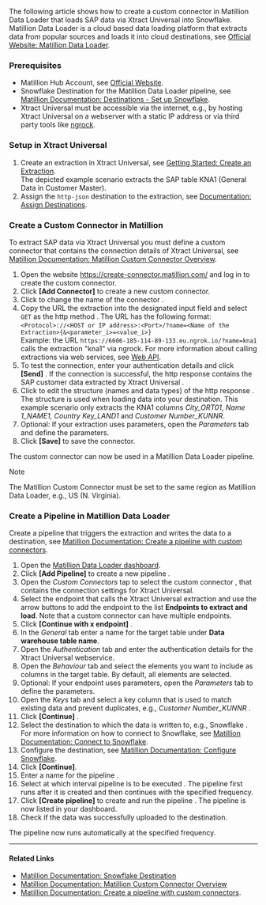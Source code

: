 The following article shows how to create a custom connector in Matillion Data Loader that loads SAP data via Xtract Universal into Snowflake. Matillion Data Loader is a cloud based data loading platform that extracts data from popular sources and loads it into cloud destinations, see [Official Website: Matillion Data Loader](https://www.matillion.com/products/data-loader/).

### Prerequisites

- Matillion Hub Account, see [Official Website](https://hub.matillion.com/).
- Snowflake Destination for the Matillion Data Loader pipeline, see [Matillion Documentation: Destinations - Set up Snowflake](https://docs.matillion.com/data-productivity-cloud/batch/docs/set-up-snowflake/).
- Xtract Universal must be accessible via the internet, e.g., by hosting Xtract Universal on a webserver with a static IP address or via third party tools like [ngrock](https://ngrok.com/).

### Setup in Xtract Universal

1. Create an extraction in Xtract Universal, see [Getting Started: Create an Extraction](../../getting-started/#create-an-extraction).\
   The depicted example scenario extracts the SAP table KNA1 (General Data in Customer Master).
1. Assign the `http-json` destination to the extraction, see [Documentation: Assign Destinations](../../documentation/destinations/json-via-http/).

### Create a Custom Connector in Matillion

To extract SAP data via Xtract Universal you must define a custom connector that contains the connection details of Xtract Universal, see [Matillion Documentation: Matillion Custom Connector Overview](https://docs.matillion.com/data-productivity-cloud/custom-connector/docs/custom-connector-overview/).

1. Open the website <https://create-connector.matillion.com/> and log in to create the custom connector.
1. Click **[Add Connector]** to create a new custom connector.
1. Click to change the name of the connector .
1. Copy the URL the extraction into the designated input field and select `GET` as the http method . The URL has the following format:\
   `<Protocol>://<HOST or IP address>:<Port>/?name=<Name of the Extraction>{&<parameter_i>=<value_i>}`\
   Example: the URL `https://6606-185-114-89-133.eu.ngrok.io/?name=kna1` calls the extraction "kna1" via ngrock. For more information about calling extractions via web services, see [Web API](../../web-api/#run-extractions).
1. To test the connection, enter your authentication details and click **[Send]** . If the connection is successful, the http response contains the SAP customer data extracted by Xtract Universal .
1. Click to edit the structure (names and data types) of the http response .\
   The structure is used when loading data into your destination. This example scenario only extracts the KNA1 columns *City_ORT01*, *Name 1_NAME1*, *Country Key_LAND1* and *Customer Number_KUNNR*.
1. Optional: If your extraction uses parameters, open the *Parameters* tab and define the parameters.
1. Click **[Save]** to save the connector.

The custom connector can now be used in a Matillion Data Loader pipeline.

Note

The Matillion Custom Connector must be set to the same region as Matillion Data Loader, e.g., US (N. Virginia).

### Create a Pipeline in Matillion Data Loader

Create a pipeline that triggers the extraction and writes the data to a destination, see [Matillion Documentation: Create a pipeline with custom connectors](https://docs.matillion.com/data-productivity-cloud/custom-connector/docs/custom-connector-batch-pipeline/).

1. Open the [Matillion Data Loader dashboard](https://dataloader.matillion.com/dashboard).
1. Click **[Add Pipeline]** to create a new pipeline .
1. Open the *Custom Connectors* tap to select the custom connector , that contains the connection settings for Xtract Universal.
1. Select the endpoint that calls the Xtract Universal extraction and use the arrow buttons to add the endpoint to the list **Endpoints to extract and load**. Note that a custom connector can have multiple endpoints.
1. Click **[Continue with x endpoint]** .
1. In the *General* tab enter a name for the target table under **Data warehouse table name**.
1. Open the *Authentication* tab and enter the authentication details for the Xtract Universal webservice.
1. Open the *Behaviour* tab and select the elements you want to include as columns in the target table. By default, all elements are selected.
1. Optional: If your endpoint uses parameters, open the *Parameters* tab to define the parameters.
1. Open the *Keys* tab and select a key column that is used to match existing data and prevent duplicates, e.g., *Customer Number_KUNNR* .
1. Click **[Continue]** .
1. Select the destination to which the data is written to, e.g., Snowflake . For more information on how to connect to Snowflake, see [Matillion Documentation: Connect to Snowflake](https://docs.matillion.com/data-productivity-cloud/batch/docs/connect-to-snowflake/).
1. Configure the destination, see [Matillion Documentation: Configure Snowflake](https://docs.matillion.com/data-productivity-cloud/batch/docs/connect-to-snowflake/#configure-snowflake).
1. Click **[Continue]**.
1. Enter a name for the pipeline .
1. Select at which interval pipeline is to be executed . The pipeline first runs after it is created and then continues with the specified frequency.
1. Click **[Create pipeline]** to create and run the pipeline . The pipeline is now listed in your dashboard.
1. Check if the data was successfully uploaded to the destination.

The pipeline now runs automatically at the specified frequency.

______________________________________________________________________

#### Related Links

- [Matillion Documentation: Snowflake Destination](https://docs.matillion.com/data-productivity-cloud/batch/docs/set-up-snowflake/)
- [Matillion Documentation: Matillion Custom Connector Overview](https://docs.matillion.com/data-productivity-cloud/custom-connector/docs/custom-connector-overview/)
- [Matillion Documentation: Create a pipeline with custom connectors](https://docs.matillion.com/data-productivity-cloud/custom-connector/docs/custom-connector-batch-pipeline/).
